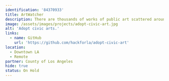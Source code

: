 ```yaml
---
identification: '84370933'
title: ArtWatcher
description: There are thousands of works of public art scattered around the city.  There should be one place to see where they are and how they’re doing. We’re building it.
image: /assets/images/projects/adopt-civic-art.jpg
alt: 'Adopt civic arts.'
links: 
  - name: GitHub
    url: 'https://github.com/hackforla/adopt-civic-art'
location: 
  - Downtown LA
  - Remote
partner: County of Los Angeles
hide: true
status: On Hold
---
```

